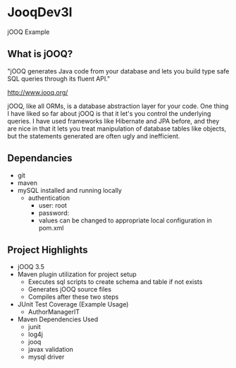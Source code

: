 # JooqDev3l
jOOQ Example

##  What is jOOQ?
"jOOQ generates Java code from your database and lets you build type safe SQL queries through its fluent API."

http://www.jooq.org/

jOOQ, like all ORMs, is a database abstraction layer for your code. One thing I have liked so far about jOOQ is that it let's you control the underlying queries. I have used frameworks like Hibernate and JPA before, and they are nice in that it lets you treat manipulation of database tables like objects, but the statements generated are often ugly and inefficient.

## Dependancies
* git
* maven
* mySQL installed and running locally
  * authentication
    * user: root
    * password:
    * values can be changed to appropriate local configuration in pom.xml

## Project Highlights
* jOOQ 3.5
* Maven plugin utilization for project setup
  * Executes sql scripts to create schema and table if not exists
  * Generates jOOQ source files
  * Compiles after these two steps
* JUnit Test Coverage (Example Usage)
  * AuthorManagerIT
* Maven Dependencies Used
  * junit
  * log4j
  * jooq
  * javax validation
  * mysql driver
